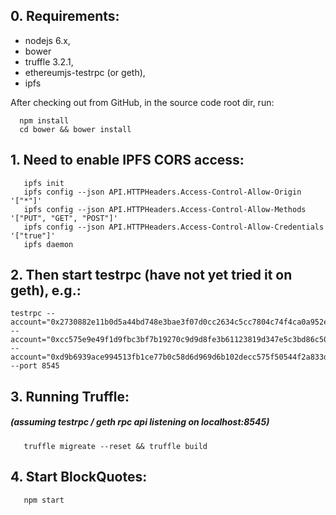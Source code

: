 ## 0. Requirements: 
 - nodejs 6.x,
 - bower
 - truffle 3.2.1, 
 - ethereumjs-testrpc (or geth), 
 - ipfs

After checking out from GitHub, in the source code root dir, run:

      npm install
      cd bower && bower install

##  1. Need to enable IPFS CORS access: 

       ipfs init
       ipfs config --json API.HTTPHeaders.Access-Control-Allow-Origin '["*"]'
       ipfs config --json API.HTTPHeaders.Access-Control-Allow-Methods '["PUT", "GET", "POST"]'
       ipfs config --json API.HTTPHeaders.Access-Control-Allow-Credentials '["true"]'
       ipfs daemon

## 2. Then start testrpc (have not yet tried it on geth), e.g.:

    testrpc --account="0x2730882e11b0d5a44bd748e3bae3f07d0cc2634c5cc7804c74f4ca0a952ecf82,1000000000000000000000000000000000" --account="0xcc575e9e49f1d9fbc3bf7b19270c9d9d8fe3b61123819d347e5c3bd86c5082e2,100000000000000000000000000000000000" --account="0xd9b6939ace994513fb1ce77b0c58d6d969d6b102decc575f50544f2a833da54d,100000000000000000000000000" --port 8545

## 3. Running Truffle: 
##### (assuming testrpc / geth rpc api listening on localhost:8545)

       truffle migreate --reset && truffle build

## 4. Start BlockQuotes:

       npm start